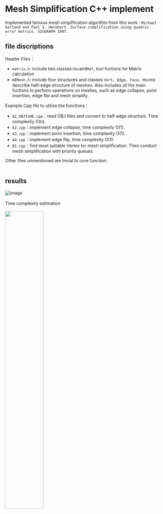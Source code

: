 # Mesh Simplification C++ implement 

Implemented famous mesh simplification algorithm from this work :
`Michael Garland and Paul S. Heckbert. Surface simplification using quadric error metrics. SIGGRAPH 1997.`

## file discriptions

Header Files：
- `matrix.h`: include two classes:`Vec`and`Mat`, tool fuctions for Matrix calculation
- `HEMesh.h`: include four structures and classes `Vert`、`Edge`、`Face`、`Mesh`to describe half-edge structure of meshes. Also includes all the main fuctions to perform operations on meshes, such as edge collapse, point insertion, edge flip and mesh simplify.

Example Cpp file to utilize the functions：
- `A1_OBJtoHE.cpp`：read OBJ files and convert to half-edge structure. Time complexity O(n).
- `A2.cpp`：implement edge collapse, time complexity O(1).
- `A3.cpp`：implement point insertion, time complexity O(1).
- `A4.cpp`：implement edge flip, time complexity O(1).
- `B1.cpp`：find most suitable Vertex for mesh simplification. Then conduct mesh simplification with priority queues.

Other files unmentioned are trivial to core function.
<br> </br>
## results

![image](https://github.com/Frida-a/MeshSimplify/assets/79256468/9ab1d9ba-b393-4492-a974-4233c21ee707)
<br> </br>
Time complexity estimation
<br> </br>
<img src="https://github.com/Frida-a/MeshSimplify/assets/79256468/e39a9559-407b-4361-b487-727f43525ce9" height="50%" width="50%">
